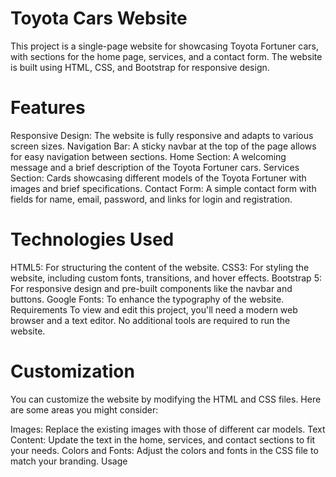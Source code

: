 # Toyota Cars Website
This project is a single-page website for showcasing Toyota Fortuner cars, with sections for the home page, services, and a contact form. The website is built using HTML, CSS, and Bootstrap for responsive design.

# Features
Responsive Design: The website is fully responsive and adapts to various screen sizes.
Navigation Bar: A sticky navbar at the top of the page allows for easy navigation between sections.
Home Section: A welcoming message and a brief description of the Toyota Fortuner cars.
Services Section: Cards showcasing different models of the Toyota Fortuner with images and brief specifications.
Contact Form: A simple contact form with fields for name, email, password, and links for login and registration.

# Technologies Used
HTML5: For structuring the content of the website.
CSS3: For styling the website, including custom fonts, transitions, and hover effects.
Bootstrap 5: For responsive design and pre-built components like the navbar and buttons.
Google Fonts: To enhance the typography of the website.
Requirements
To view and edit this project, you'll need a modern web browser and a text editor. No additional tools are required to run the website.

# Customization
You can customize the website by modifying the HTML and CSS files. Here are some areas you might consider:

Images: Replace the existing images with those of different car models.
Text Content: Update the text in the home, services, and contact sections to fit your needs.
Colors and Fonts: Adjust the colors and fonts in the CSS file to match your branding.
Usage


